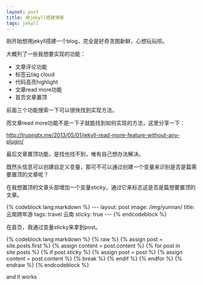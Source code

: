 ```yaml
---
layout: post
title: 用jekyll搭建博客
tags: jekyll
---
```


<p>刚开始想用jekyll搭建一个blog，完全是好奇贪图新鲜，心想玩玩呗。</p>
<p>大概列了一些我想要实现的功能：</p>
<ul>
	<li>文章评论功能</li>
	<li>标签云tag cloud</li>
	<li>代码高亮highlight</li>
	<li>文章read more功能</li>
	<li>首页文章置顶</li>
</ul>
<!-- more -->
<p>前面三个功能搜索一下可以很快找到实现方法。</p>
<p>而文章read more功能不是一下子就能找到如何实现的方法，这里分享一下： </p>
<p><a href="http://truongtx.me/2013/05/01/jekyll-read-more-feature-without-any-plugin/">http://truongtx.me/2013/05/01/jekyll-read-more-feature-without-any-plugin/</a></p>
<p>最后文章置顶功能，是找也找不到，唯有自己想办法解决。</p>
<p>既然头信息可以创建自定义变量，那可不可以通过创建一个变量来识别是否是篇需要置顶的文章呢？</p>
<p>在我想置顶的文章头部增加一个变量sticky，通过它来标志这是否是篇想要置顶的文章。</p>
{% codeblock lang:markdown %}
---
layout: post
image: /img/yunnan/
title: 云南跨年游
tags: travel 云南
sticky: true
---
{% endcodeblock %} 

<p>在首页，我通过变量sticky来拿到post。</p>

{% codeblock lang:markdown %}
{% raw %}
{% assign post = site.posts.first %}
{% assign content = post.content %}
{% for post in site.posts %}
  {% if post.sticky %}
      {% assign post = post %}
      {% assign content = post.content %}
      {% break %}
  {% endif %}
{% endfor %}
{% endraw %}
{% endcodeblock %} 
<p>and it works</p>

